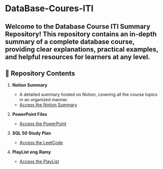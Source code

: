 # DataBase-Coures-ITI
Welcome to the **Database Course ITI Summary Repository**! This repository contains an in-depth summary of a complete database course, providing clear explanations, practical examples, and helpful resources for learners at any level.  
---
## 📂 Repository Contents  
1. **Notion Summary**  
   - A detailed summary hosted on Notion, covering all the course topics in an organized manner.  
   - [Access the Notion Summary](https://whispering-narcissus-931.notion.site/ITI-Database-Course-By_Amr-112de9a262fa80a8bff9ed9233477068?pvs=4)  

2. **PowerPoint Files**  
   - [Access the PowerPoint](https://drive.google.com/file/d/1X5ySUf-4gkKFOE9--s6tVA2ZvI3KcOsT/view?usp=drive_link)
     
3. **SQL 50 Study Plan**
   - [Access the LeetCode ](https://leetcode.com/studyplan/top-sql-50/?fbclid=IwZXh0bgNhZW0CMTAAAR0nUQgmF3oZk5OBbI1EknAiyzfelZeode5CiEjVrLofh8XzOsr57rdEUXw_aem_ZuD9cwSb0XDnov6NXP0atg)
     
4. **PlayList eng.Ramy**
   - [Access the PlayList ](https://www.youtube.com/playlist?list=PLSGEGD0dbMKrvd5ppnyFLm7q3xEH97T-t)
